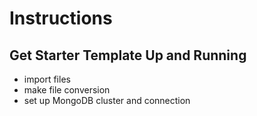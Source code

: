 # Instructions

## Get Starter Template Up and Running

- import files
- make file conversion
- set up MongoDB cluster and connection
